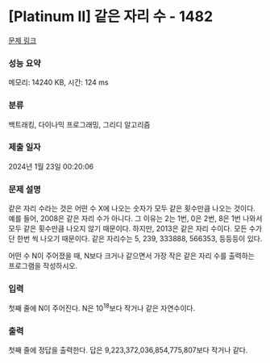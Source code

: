 # [Platinum II] 같은 자리 수 - 1482 

[문제 링크](https://www.acmicpc.net/problem/1482) 

### 성능 요약

메모리: 14240 KB, 시간: 124 ms

### 분류

백트래킹, 다이나믹 프로그래밍, 그리디 알고리즘

### 제출 일자

2024년 1월 23일 00:20:06

### 문제 설명

<p>같은 자리 수라는 것은 어떤 수 X에 나오는 숫자가 모두 같은 횟수만큼 나오는 것이다. 예를 들어, 2008은 같은 자리 수가 아니다. 그 이유는 2는 1번, 0은 2번, 8은 1번 나와서 모두 같은 횟수만큼 나오지 않기 때문이다. 하지만, 2013은 같은 자리 수이다. 모든 수가 단 한번 씩 나오기 때문이다. 같은 자리수는 5, 239, 333888, 566353, 등등등이 있다.</p>

<p>어떤 수 N이 주어졌을 때, N보다 크거나 같으면서 가장 작은 같은 자리 수를 출력하는 프로그램을 작성하시오.</p>

### 입력 

 <p>첫째 줄에 N이 주어진다. N은 10<sup>18</sup>보다 작거나 같은 자연수이다.</p>

### 출력 

 <p>첫째 줄에 정답을 출력한다. 답은 9,223,372,036,854,775,807보다 작거나 같다.</p>

